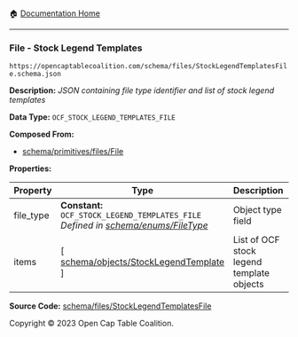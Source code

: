 :house: [Documentation Home](/README.md)

---

### File - Stock Legend Templates

`https://opencaptablecoalition.com/schema/files/StockLegendTemplatesFile.schema.json`

**Description:** _JSON containing file type identifier and list of stock legend templates_

**Data Type:** `OCF_STOCK_LEGEND_TEMPLATES_FILE`

**Composed From:**

- [schema/primitives/files/File](/docs/schema/primitives/files/File.md)

**Properties:**

| Property  | Type                                                                                                                     | Description                               | Required   |
| --------- | ------------------------------------------------------------------------------------------------------------------------ | ----------------------------------------- | ---------- |
| file_type | **Constant:** `OCF_STOCK_LEGEND_TEMPLATES_FILE`</br>_Defined in [schema/enums/FileType](/docs/schema/enums/FileType.md)_ | Object type field                         | `REQUIRED` |
| items     | [ [schema/objects/StockLegendTemplate](/docs/schema/objects/StockLegendTemplate.md) ]                                    | List of OCF stock legend template objects | `REQUIRED` |

**Source Code:** [schema/files/StockLegendTemplatesFile](/schema/files/StockLegendTemplatesFile.schema.json)

Copyright © 2023 Open Cap Table Coalition.
